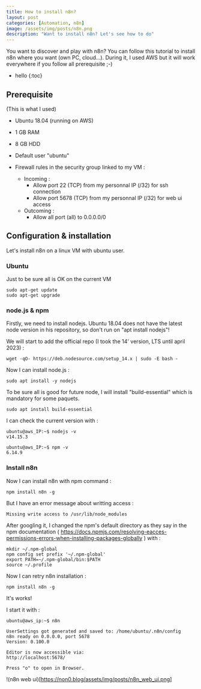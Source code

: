 ```yaml
---
title: How to install n8n?
layout: post
categories: [Automation, n8n]
image: /assets/img/posts/n8n.png
description: "Want to install n8n? Let's see how to do"
---
```


You want to discover and play with n8n? You can follow this tutorial to install n8n where you want (own PC, cloud...). During it, I used AWS but it will work everywhere if you follow all prerequisite ;-)

* hello
{:toc}


## Prerequisite

(This is what I used)

- Ubuntu 18.04 (running on AWS)
- 1 GB RAM
- 8 GB HDD
- Default user "ubuntu"

- Firewall rules in the security group linked to my VM : 
  - Incoming :
    - Allow port 22 (TCP) from my personnal IP (/32) for ssh connection
    - Allow port 5678 (TCP) from my personnal IP (/32) for web ui access
  - Outcoming :
    - Allow all port (all) to 0.0.0.0/0
    
## Configuration & installation

Let's install n8n on a linux VM with ubuntu user.

### Ubuntu

Just to be sure all is OK on the current VM

```
sudo apt-get update
sudo apt-get upgrade
```

### node.js & npm

Firstly, we need to install nodejs. Ubuntu 18.04 does not have the latest node version in his repository, so don't run on "apt install nodejs"!

We will start to add the official repo (I took the 14' version, LTS until april 2023) :

```
wget -qO- https://deb.nodesource.com/setup_14.x | sudo -E bash -
```

Now I can install node.js :

```
sudo apt install -y nodejs
```

To be sure all is good for future node, I will install "build-essential" which is mandatory for some paquets.

```
sudo apt install build-essential
```

I can check the current version with :

````
ubuntu@aws_IP:~$ nodejs -v
v14.15.3

ubuntu@aws_IP:~$ npm -v
6.14.9
````

### Install n8n

Now I can install n8n with npm command :

```
npm install n8n -g
```

But I have an error message about writting access :

 ```
Missing write access to /usr/lib/node_modules
 ```

After googling it, I changed the npm's default directory as they say in the npm documentation ( https://docs.npmjs.com/resolving-eacces-permissions-errors-when-installing-packages-globally ) with :

```
mkdir ~/.npm-global
npm config set prefix '~/.npm-global'
export PATH=~/.npm-global/bin:$PATH
source ~/.profile
```

Now I can retry n8n installation :

```
npm install n8n -g
```

It's works!

I start it with :

```
ubuntu@aws_ip:~$ n8n

UserSettings got generated and saved to: /home/ubuntu/.n8n/config
n8n ready on 0.0.0.0, port 5678
Version: 0.100.0

Editor is now accessible via:
http://localhost:5678/

Press "o" to open in Browser.
```

!(n8n web ui)[https://non0.blog/assets/img/posts/n8n_web_ui.png]


